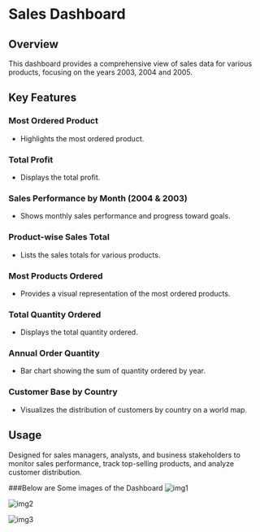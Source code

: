 # Sales Dashboard

## Overview
This dashboard provides a comprehensive view of sales data for various products, focusing on the years 2003, 2004 and 2005. 

## Key Features

### Most Ordered Product
- Highlights the most ordered product.

### Total Profit
- Displays the total profit.

### Sales Performance by Month (2004 & 2003)
- Shows monthly sales performance and progress toward goals.

### Product-wise Sales Total
- Lists the sales totals for various products.

### Most Products Ordered
- Provides a visual representation of the most ordered products.

### Total Quantity Ordered
- Displays the total quantity ordered.

### Annual Order Quantity
- Bar chart showing the sum of quantity ordered by year.

### Customer Base by Country
- Visualizes the distribution of customers by country on a world map.

## Usage
Designed for sales managers, analysts, and business stakeholders to monitor sales performance, track top-selling products, and analyze customer distribution.

###Below are Some images of the Dashboard 
![img1](https://github.com/user-attachments/assets/015dfdf0-040c-49d8-8295-4f4ee41f809c)

![img2](https://github.com/user-attachments/assets/8fa4636b-76a0-4c3d-8c90-84d538e719ec)

![img3](https://github.com/user-attachments/assets/9cacdd75-be96-4684-a388-b94d07a2299f)





